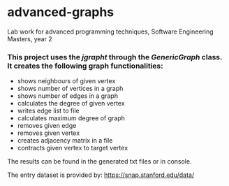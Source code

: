 # advanced-graphs
Lab work for advanced programming techniques, Software Engineering Masters, year 2


### This project uses the *jgrapht* through the *GenericGraph* class. It creates the following graph functionalities:
- shows neighbours of given vertex
- shows number of vertices in a graph
- shows number of edges in a graph
- calculates the degree of given vertex
- writes edge list to file
- calculates maximum degree of graph
- removes given edge
- removes given vertex
- creates adjacency matrix in a file
- contracts given vertex to target vertex


The results can be found in the generated txt files or in console.

The entry dataset is provided by: https://snap.stanford.edu/data/
